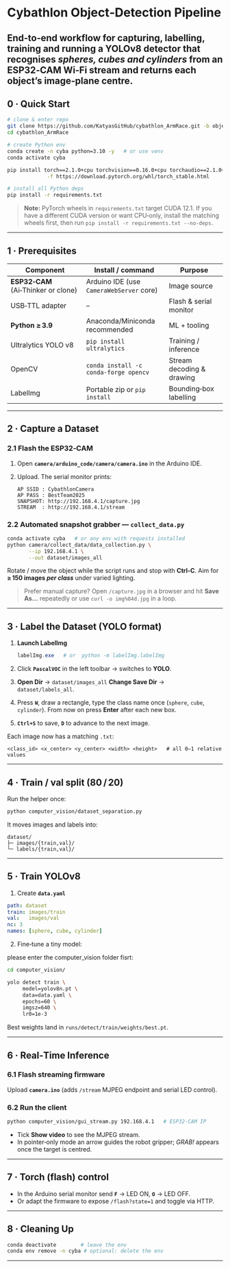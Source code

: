 # Cybathlon Object‑Detection Pipeline

End‑to‑end workflow for **capturing**, **labelling**, **training** and **running** a YOLOv8 detector that recognises *spheres, cubes and cylinders* from an **ESP32‑CAM** Wi‑Fi stream and returns each object’s **image‑plane centre**.
---

## 0 · Quick Start

```bash
# clone & enter repo
git clone https://github.com/KatyasGitHub/cybathlon_ArmRace.git -b object_classification
cd cybathlon_ArmRace

# create Python env
conda create -n cyba python=3.10 -y   # or use venv
conda activate cyba

pip install torch==2.1.0+cpu torchvision==0.16.0+cpu torchaudio==2.1.0+cpu \
             -f https://download.pytorch.org/whl/torch_stable.html

# install all Python deps
pip install -r requirements.txt
```

> **Note:** PyTorch wheels in `requirements.txt` target CUDA 12.1. If you have a different CUDA version or want CPU‑only, install the matching wheels first, then run `pip install -r requirements.txt --no-deps`.

---

## 1 · Prerequisites

| Component                           | Install / command                        | Purpose                   |
| ----------------------------------- | ---------------------------------------- | ------------------------- |
| **ESP32‑CAM** (Ai‑Thinker or clone) | Arduino IDE (use `CameraWebServer` core) | Image source              |
| USB‑TTL adapter                     | –                                        | Flash & serial monitor    |
| **Python ≥ 3.9**                    | Anaconda/Miniconda recommended           | ML + tooling              |
| Ultralytics YOLO v8                 | `pip install ultralytics`                | Training / inference      |
| OpenCV                              | `conda install -c conda-forge opencv`    | Stream decoding & drawing |
| LabelImg                            | Portable zip or `pip install`            | Bounding‑box labelling    |

---

## 2 · Capture a Dataset

### 2.1 Flash the ESP32‑CAM

1. Open **`camera/arduino_code/camera/camera.ino`** in the Arduino IDE.
2. Upload. The serial monitor prints:

   ```text
   AP SSID : CybathlonCamera
   AP PASS : BestTeam2025
   SNAPSHOT: http://192.168.4.1/capture.jpg
   STREAM  : http://192.168.4.1/stream
   ```

### 2.2 Automated snapshot grabber — `collect_data.py`

```bash
conda activate cyba   # or any env with requests installed
python camera/collect_data/data_collection.py \
       --ip 192.168.4.1 \
       --out dataset/images_all 
```

Rotate / move the object while the script runs and stop with **Ctrl‑C**.
Aim for **≥ 150 images *per class*** under varied lighting.

> Prefer manual capture? Open `/capture.jpg` in a browser and hit **Save As…** repeatedly or use `curl -o img%04d.jpg` in a loop.

---

## 3 · Label the Dataset (YOLO format)

1. **Launch LabelImg**

   ```powershell
   labelImg.exe   # or  python -m labelImg.labelImg
   ```
2. Click **`PascalVOC`** in the left toolbar → switches to **YOLO**.
3. **Open Dir** → `dataset/images_all`
   **Change Save Dir** → `dataset/labels_all`.
4. Press **`W`**, draw a rectangle, type the class name once (`sphere`, `cube`, `cylinder`).
   From now on press **Enter** after each new box.
5. **`Ctrl+S`** to save, **`D`** to advance to the next image.

Each image now has a matching `.txt`:

```
<class_id> <x_center> <y_center> <width> <height>   # all 0–1 relative values
```

---

## 4 · Train / val split (80 / 20)

Run the helper once:

```bash
python computer_vision/dataset_separation.py
```

It moves images and labels into:

```
dataset/
├─ images/{train,val}/
└─ labels/{train,val}/
```

---

## 5 · Train YOLOv8

1. Create **`data.yaml`**

[//]: # (   ```yaml)

[//]: # (   path: dataset)

[//]: # (   train: images/train)

[//]: # (   val:   images/val)

[//]: # (   nc: 3)

[//]: # (   names: [paralellepiped, cylinder, sphere] )

[//]: # (   ```)
   
   ```yaml
   path: dataset
   train: images/train
   val:   images/val
   nc: 3
   names: [sphere, cube, cylinder] 
   ```
2. Fine‑tune a tiny model:

please enter the computer_vision folder fisrt:

   ```bash
   cd computer_vision/
   ```

   ```bash
   yolo detect train \
        model=yolov8n.pt \
        data=data.yaml \
        epochs=60 \
        imgsz=640 \
        lr0=1e-3
   ```

   Best weights land in `runs/detect/train/weights/best.pt`.

---

## 6 · Real‑Time Inference

### 6.1 Flash streaming firmware

Upload **`camera.ino`** (adds `/stream` MJPEG endpoint and serial LED control).

### 6.2 Run the client

```bash
python computer_vision/gui_stream.py 192.168.4.1   # ESP32‑CAM IP
```

* Tick **Show video** to see the MJPEG stream.  
* In pointer‑only mode an arrow guides the robot gripper; *GRAB!* appears once the target is centred.

---

## 7 · Torch (flash) control

* In the Arduino serial monitor send **`F`** → LED ON, **`O`** → LED OFF.
* Or adapt the firmware to expose `/flash?state=1` and toggle via HTTP.

---
## 8 · Cleaning Up

```bash
conda deactivate        # leave the env
conda env remove -n cyba # optional: delete the env
```

---




